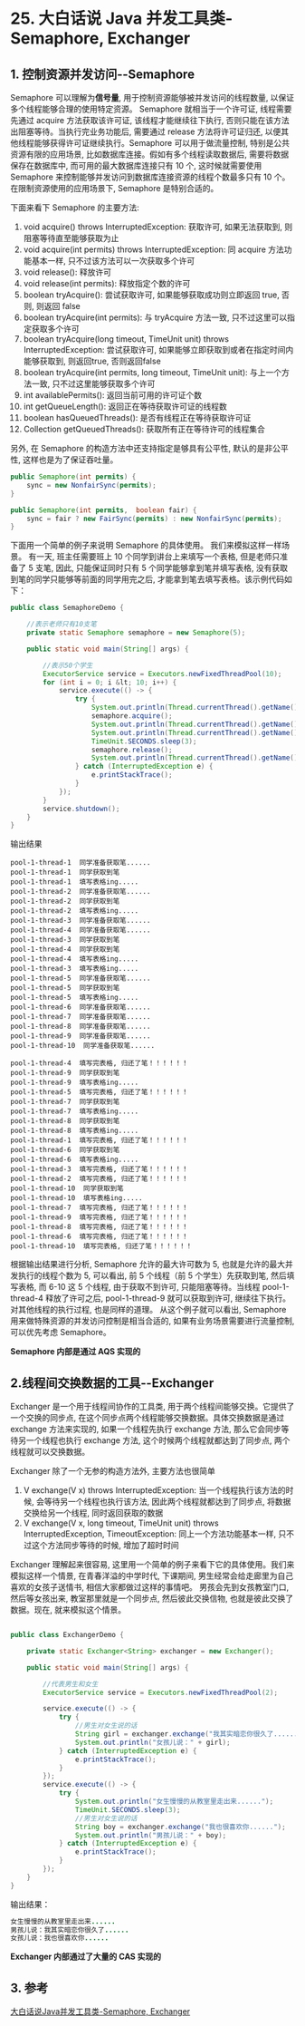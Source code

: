 # 25. 大白话说 Java 并发工具类-Semaphore, Exchanger

## 1. 控制资源并发访问--Semaphore

Semaphore 可以理解为**信号量**, 用于控制资源能够被并发访问的线程数量, 以保证多个线程能够合理的使用特定资源。 Semaphore 就相当于一个许可证, 线程需要先通过 acquire 方法获取该许可证, 该线程才能继续往下执行, 否则只能在该方法出阻塞等待。当执行完业务功能后, 需要通过 release 方法将许可证归还, 以便其他线程能够获得许可证继续执行。Semaphore 可以用于做流量控制, 特别是公共资源有限的应用场景, 比如数据库连接。假如有多个线程读取数据后, 需要将数据保存在数据库中, 而可用的最大数据库连接只有 10 个, 这时候就需要使用 Semaphore 来控制能够并发访问到数据库连接资源的线程个数最多只有 10 个。在限制资源使用的应用场景下, Semaphore 是特别合适的。

下面来看下 Semaphore 的主要方法:  
1. void acquire() throws InterruptedException: 获取许可, 如果无法获取到, 则阻塞等待直至能够获取为止  
2. void acquire(int permits) throws InterruptedException: 同 acquire 方法功能基本一样, 只不过该方法可以一次获取多个许可  
3. void release(): 释放许可
4. void release(int permits): 释放指定个数的许可
5. boolean tryAcquire(): 尝试获取许可, 如果能够获取成功则立即返回 true, 否则, 则返回 false
6. boolean tryAcquire(int permits): 与 tryAcquire 方法一致, 只不过这里可以指定获取多个许可
7. boolean tryAcquire(long timeout,  TimeUnit unit) throws InterruptedException: 尝试获取许可, 如果能够立即获取到或者在指定时间内能够获取到, 则返回true, 否则返回false
8. boolean tryAcquire(int permits,  long timeout,  TimeUnit unit): 与上一个方法一致, 只不过这里能够获取多个许可
9. int availablePermits(): 返回当前可用的许可证个数
10. int getQueueLength(): 返回正在等待获取许可证的线程数
11. boolean hasQueuedThreads(): 是否有线程正在等待获取许可证
12. Collection<Thread> getQueuedThreads(): 获取所有正在等待许可的线程集合

另外, 在 Semaphore 的构造方法中还支持指定是够具有公平性, 默认的是非公平性, 这样也是为了保证吞吐量。

```java
public Semaphore(int permits) {
    sync = new NonfairSync(permits);
}

public Semaphore(int permits,  boolean fair) {
    sync = fair ? new FairSync(permits) : new NonfairSync(permits);
}
```

下面用一个简单的例子来说明 Semaphore 的具体使用。 我们来模拟这样一样场景。 有一天, 班主任需要班上 10 个同学到讲台上来填写一个表格, 但是老师只准备了 5 支笔, 因此, 只能保证同时只有 5 个同学能够拿到笔并填写表格, 没有获取到笔的同学只能够等前面的同学用完之后, 才能拿到笔去填写表格。该示例代码如下：
```java
public class SemaphoreDemo {

	//表示老师只有10支笔
	private static Semaphore semaphore = new Semaphore(5);

	public static void main(String[] args) {

	    //表示50个学生
	    ExecutorService service = Executors.newFixedThreadPool(10);
	    for (int i = 0; i &lt; 10; i++) {
	        service.execute(() -> {
	            try {
	                System.out.println(Thread.currentThread().getName() + "  同学准备获取笔......");
	                semaphore.acquire();
	                System.out.println(Thread.currentThread().getName() + "  同学获取到笔");
	                System.out.println(Thread.currentThread().getName() + "  填写表格ing.....");
	                TimeUnit.SECONDS.sleep(3);
	                semaphore.release();
	                System.out.println(Thread.currentThread().getName() + "  填写完表格, 归还了笔！！！！！！");
	            } catch (InterruptedException e) {
	                e.printStackTrace();
	            }
	        });
	    }
	    service.shutdown();
	}
}
```

输出结果
```log
pool-1-thread-1  同学准备获取笔......
pool-1-thread-1  同学获取到笔
pool-1-thread-1  填写表格ing.....
pool-1-thread-2  同学准备获取笔......
pool-1-thread-2  同学获取到笔
pool-1-thread-2  填写表格ing.....
pool-1-thread-3  同学准备获取笔......
pool-1-thread-4  同学准备获取笔......
pool-1-thread-3  同学获取到笔
pool-1-thread-4  同学获取到笔
pool-1-thread-4  填写表格ing.....
pool-1-thread-3  填写表格ing.....
pool-1-thread-5  同学准备获取笔......
pool-1-thread-5  同学获取到笔
pool-1-thread-5  填写表格ing.....
pool-1-thread-6  同学准备获取笔......
pool-1-thread-7  同学准备获取笔......
pool-1-thread-8  同学准备获取笔......
pool-1-thread-9  同学准备获取笔......
pool-1-thread-10  同学准备获取笔......

pool-1-thread-4  填写完表格, 归还了笔！！！！！！
pool-1-thread-9  同学获取到笔
pool-1-thread-9  填写表格ing.....
pool-1-thread-5  填写完表格, 归还了笔！！！！！！
pool-1-thread-7  同学获取到笔
pool-1-thread-7  填写表格ing.....
pool-1-thread-8  同学获取到笔
pool-1-thread-8  填写表格ing.....
pool-1-thread-1  填写完表格, 归还了笔！！！！！！
pool-1-thread-6  同学获取到笔
pool-1-thread-6  填写表格ing.....
pool-1-thread-3  填写完表格, 归还了笔！！！！！！
pool-1-thread-2  填写完表格, 归还了笔！！！！！！
pool-1-thread-10  同学获取到笔
pool-1-thread-10  填写表格ing.....
pool-1-thread-7  填写完表格, 归还了笔！！！！！！
pool-1-thread-9  填写完表格, 归还了笔！！！！！！
pool-1-thread-8  填写完表格, 归还了笔！！！！！！
pool-1-thread-6  填写完表格, 归还了笔！！！！！！
pool-1-thread-10  填写完表格, 归还了笔！！！！！！
```

根据输出结果进行分析, Semaphore 允许的最大许可数为 5, 也就是允许的最大并发执行的线程个数为 5, 可以看出, 前 5 个线程（前 5 个学生）先获取到笔, 然后填写表格, 而 6-10 这 5 个线程, 由于获取不到许可, 只能阻塞等待。当线程 pool-1-thread-4 释放了许可之后, pool-1-thread-9 就可以获取到许可, 继续往下执行。对其他线程的执行过程, 也是同样的道理。 从这个例子就可以看出, Semaphore 用来做特殊资源的并发访问控制是相当合适的, 如果有业务场景需要进行流量控制, 可以优先考虑 Semaphore。

**Semaphore 内部是通过 AQS 实现的**

## 2.线程间交换数据的工具--Exchanger

Exchanger 是一个用于线程间协作的工具类, 用于两个线程间能够交换。它提供了一个交换的同步点, 在这个同步点两个线程能够交换数据。具体交换数据是通过 exchange 方法来实现的, 如果一个线程先执行 exchange 方法, 那么它会同步等待另一个线程也执行 exchange 方法, 这个时候两个线程就都达到了同步点, 两个线程就可以交换数据。

Exchanger 除了一个无参的构造方法外, 主要方法也很简单  
1. V exchange(V x) throws InterruptedException: 当一个线程执行该方法的时候, 会等待另一个线程也执行该方法, 因此两个线程就都达到了同步点,  将数据交换给另一个线程, 同时返回获取的数据
2. V exchange(V x,  long timeout,  TimeUnit unit) throws InterruptedException,  TimeoutException: 同上一个方法功能基本一样, 只不过这个方法同步等待的时候, 增加了超时时间


Exchanger 理解起来很容易, 这里用一个简单的例子来看下它的具体使用。我们来模拟这样一个情景, 在青春洋溢的中学时代, 下课期间, 男生经常会给走廊里为自己喜欢的女孩子送情书, 相信大家都做过这样的事情吧。 男孩会先到女孩教室门口, 然后等女孩出来, 教室那里就是一个同步点, 然后彼此交换信物, 也就是彼此交换了数据。现在, 就来模拟这个情景。 

```java

public class ExchangerDemo {

    private static Exchanger<String> exchanger = new Exchanger();

	public static void main(String[] args) {

	    //代表男生和女生
	    ExecutorService service = Executors.newFixedThreadPool(2);

	    service.execute(() -> {
	        try {
	            //男生对女生说的话
	            String girl = exchanger.exchange("我其实暗恋你很久了......");
	            System.out.println("女孩儿说：" + girl);
	        } catch (InterruptedException e) {
	            e.printStackTrace();
	        }
	    });
	    service.execute(() -> {
	        try {
	            System.out.println("女生慢慢的从教室里走出来......");
	            TimeUnit.SECONDS.sleep(3);
	            //男生对女生说的话
	            String boy = exchanger.exchange("我也很喜欢你......");
	            System.out.println("男孩儿说：" + boy);
	        } catch (InterruptedException e) {
	            e.printStackTrace();
	        }
	    });
	}
}
```

输出结果：
```java
女生慢慢的从教室里走出来......
男孩儿说：我其实暗恋你很久了......
女孩儿说：我也很喜欢你......
```

**Exchanger 内部通过了大量的 CAS 实现的**

## 3. 参考
[大白话说Java并发工具类-Semaphore, Exchanger](https://github.com/LCN29/Java-concurrency/blob/master/26.%E5%A4%A7%E7%99%BD%E8%AF%9D%E8%AF%B4java%E5%B9%B6%E5%8F%91%E5%B7%A5%E5%85%B7%E7%B1%BB-Semaphore%EF%BC%8CExchanger/%E5%A4%A7%E7%99%BD%E8%AF%9D%E8%AF%B4java%E5%B9%B6%E5%8F%91%E5%B7%A5%E5%85%B7%E7%B1%BB-Semaphore%EF%BC%8CExchanger.md)